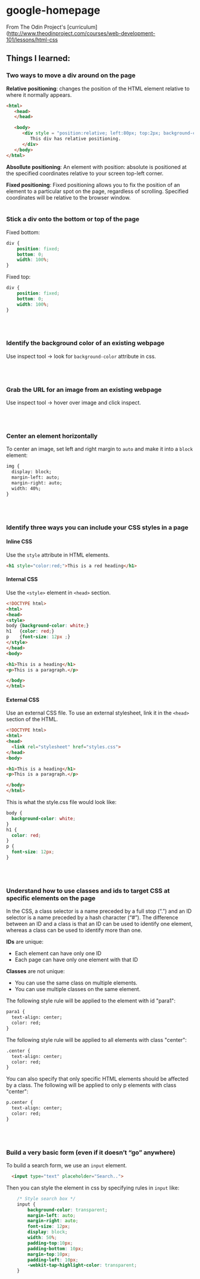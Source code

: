# google-homepage
From The Odin Project's [curriculum](http://www.theodinproject.com/courses/web-development-101/lessons/html-css


## Things I learned: 
### Two ways to move a div around on the page
**Relative positioning**: changes the position of the HTML element relative to where it normally appears. 
```html
<html>
   <head>
   </head>

   <body>
      <div style = "position:relative; left:80px; top:2px; background-color:yellow;">
         This div has relative positioning.
      </div>
   </body>
</html>
```
**Absollute positioning**: An element with position: absolute is positioned at the specified coordinates relative to your screen top-left corner.

**Fixed positioning**: Fixed positioning allows you to fix the position of an element to a particular spot on the page, regardless of scrolling. Specified coordinates will be relative to the browser window.
<br>
<br>
### Stick a div onto the bottom or top of the page
Fixed bottom: 
```css
div {
    position: fixed;
    bottom: 0;
    width: 100%;
}
```
Fixed top: 
```css
div {
    position: fixed;
    bottom: 0;
    width: 100%;
}
```
<br><br>
### Identify the background color of an existing webpage
Use inspect tool -> look for `background-color` attribute in css.

<br><br>

### Grab the URL for an image from an existing webpage
Use inspect tool -> hover over image and click inspect. 

<br><br>
### Center an element horizontally
To center an image, set left and right margin to `auto` and make it into a `block` element:
```html
img {
  display: block;
  margin-left: auto;
  margin-right: auto;
  width: 40%;
}
```
<br><br>

### Identify three ways you can include your CSS styles in a page
#### Inline CSS
Use the `style` attribute in HTML elements.
```html
<h1 style="color:red;">This is a red heading</h1>
```

#### Internal CSS
Use the `<style>` element in `<head>` section. 
```html
<!DOCTYPE html>
<html>
<head>
<style>
body {background-color: white;}
h1   {color: red;}
p    {font-size: 12px ;}
</style>
</head>
<body>

<h1>This is a heading</h1>
<p>This is a paragraph.</p>

</body>
</html>
```

#### External CSS
Use an external CSS file. To use an external stylesheet, link it in the `<head>` section of the HTML. 

```html
<!DOCTYPE html>
<html>
<head>
  <link rel="stylesheet" href="styles.css">
</head>
<body>

<h1>This is a heading</h1>
<p>This is a paragraph.</p>

</body>
</html>
```
This is what the style.css file would look like:
```css
body {
  background-color: white;
}
h1 {
  color: red;
}
p {
  font-size: 12px;
}
```
<br><br>

### Understand how to use classes and ids to target CSS at specific elements on the page
In the CSS, a class selector is a name preceded by a full stop (“.”) and an ID selector is a name preceded by a hash character (“#”). The difference between an ID and a class is that an ID can be used to identify one element, whereas a class can be used to identify more than one.

**IDs** are unique: 
- Each element can have only one ID
- Each page can have only one element with that ID

**Classes** are not unique: 
- You can use the same class on multiple elements.
- You can use multiple classes on the same element.

The following style rule will be applied to the element with id "para1":
```html
para1 {
  text-align: center;
  color: red;
}
```

The following style rule will be applied to all elements with class "center":
```html
.center {
  text-align: center;
  color: red;
}
```

You can also specify that only specific HTML elements should be affected by a class. The following will be applied to only p elements with class "center": 
```html
p.center {
  text-align: center;
  color: red;
}
```
<br><br>

### Build a very basic form (even if it doesn’t “go” anywhere)
To build a search form, we use an `input` element.

```html
  <input type="text" placeholder="Search..">
```
Then you can style the element in css by specifying rules in `input` like:
```css
    /* Style search box */
    input {
        background-color: transparent;
        margin-left: auto;
        margin-right: auto;
        font-size: 12px;
        display: block;
        width: 50%;
        padding-top:10px;
        padding-bottom: 10px;
        margin-top:10px;
        padding-left: 10px;
        -webkit-tap-highlight-color: transparent;
    }
```
